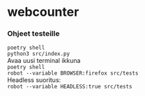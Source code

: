 # webcounter
### Ohjeet testeille
`poetry shell`  
`python3 src/index.py`  
Avaa uusi terminal ikkuna  
`poetry shell`  
`robot --variable BROWSER:firefox src/tests`  
Headless suoritus:  
`robot --variable HEADLESS:true src/tests`

